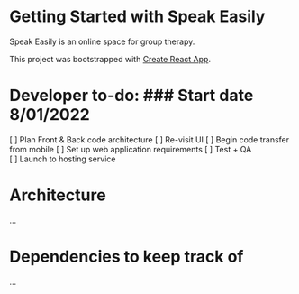 # Getting Started with Speak Easily

Speak Easily is an online space for group therapy.

This project was bootstrapped with [Create React App](https://github.com/facebook/create-react-app).

# Developer to-do: ### Start date 8/01/2022
[ ] Plan Front & Back code architecture
[ ] Re-visit UI
[ ] Begin code transfer from mobile
[ ] Set up web application requirements
[ ] Test + QA    
[ ] Launch to hosting service

# Architecture
...

# Dependencies to keep track of
...

